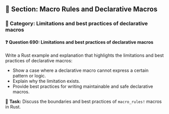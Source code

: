 ## 📘 Section: Macro Rules and Declarative Macros
### 🔹 Category: Limitations and best practices of declarative macros
#### ❓ Question 690: Limitations and best practices of declarative macros

Write a Rust example and explanation that highlights the limitations and best practices of declarative macros:

- Show a case where a declarative macro cannot express a certain pattern or logic.
- Explain why the limitation exists.
- Provide best practices for writing maintainable and safe declarative macros.

🔧 **Task:** Discuss the boundaries and best practices of `macro_rules!` macros in Rust.
